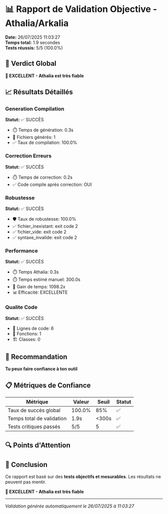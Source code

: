 # 📊 Rapport de Validation Objective - Athalia/Arkalia

**Date:** 26/07/2025 11:03:27  
**Temps total:** 1.9 secondes  
**Tests réussis:** 5/5 (100.0%)

## 🎯 Verdict Global
**🎉 EXCELLENT - Athalia est très fiable**

## 📈 Résultats Détaillés

### Generation Compilation
**Statut:** ✅ SUCCÈS

- ⏱️ Temps de génération: 0.3s
- 📁 Fichiers générés: 1
- ✅ Taux de compilation: 100.0%

### Correction Erreurs
**Statut:** ✅ SUCCÈS

- ⏱️ Temps de correction: 0.2s
- ✅ Code compile après correction: OUI

### Robustesse
**Statut:** ✅ SUCCÈS

- 🛡️ Taux de robustesse: 100.0%
- ✅ fichier_inexistant: exit code 2
- ✅ fichier_vide: exit code 2
- ✅ syntaxe_invalide: exit code 2

### Performance
**Statut:** ✅ SUCCÈS

- ⏱️ Temps Athalia: 0.3s
- ⏱️ Temps estimé manuel: 300.0s
- 🚀 Gain de temps: 1098.2x
- 📊 Efficacité: EXCELLENTE

### Qualite Code
**Statut:** ✅ SUCCÈS

- 📝 Lignes de code: 6
- 🔧 Fonctions: 1
- 🏗️ Classes: 0


## 🎯 Recommandation
**Tu peux faire confiance à ton outil**

## 📋 Métriques de Confiance

| Métrique | Valeur | Seuil | Statut |
|----------|--------|-------|--------|
| Taux de succès global | 100.0% | 85% | ✅ |
| Temps total de validation | 1.9s | <300s | ✅ |
| Tests critiques passés | 5/5 | 5 | ✅ |

## 🔍 Points d'Attention


## 🎉 Conclusion
Ce rapport est basé sur des **tests objectifs et mesurables**. Les résultats ne peuvent pas mentir.

**🎉 EXCELLENT - Athalia est très fiable**

---
*Validation générée automatiquement le 26/07/2025 à 11:03:27*
